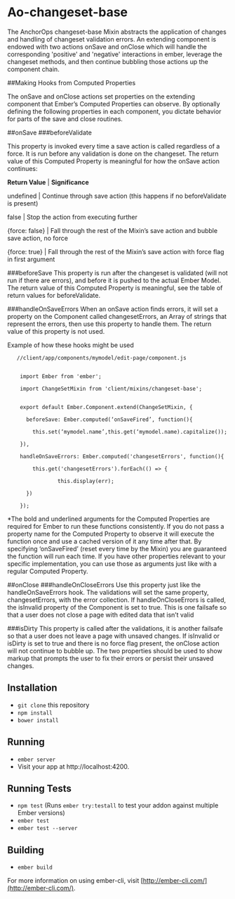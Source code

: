 # Ao-changeset-base

The AnchorOps changeset-base Mixin abstracts the application of changes and handling of changeset validation errors. An extending component is endowed with two actions onSave and onClose which will handle the corresponding 'positive' and 'negative' interactions in ember, leverage the changeset methods, and then continue bubbling those actions up the component chain.

##Making Hooks from Computed Properties 

The onSave and onClose actions set properties on the extending component that Ember’s Computed Properties can observe. By optionally defining the following properties in each component, you dictate behavior for parts of the save and close routines. 

##onSave
###beforeValidate

This property is invoked every time a save action is called regardless of a force. It is run before any validation is done on the changeset. The return value of this Computed Property is meaningful for how the onSave action continues:

**Return Value** | **Significance**

undefined      | Continue through save action (this happens if no beforeValidate is present)

false          | Stop the action from executing further

{force: false} | Fall through the rest of the Mixin’s save action and bubble save action, no force 

{force: true}  | Fall through the rest of the Mixin’s save action with force flag in first argument



###beforeSave
This property is run after the changeset is validated (will not run if there are errors), and before it is pushed to the actual Ember Model. The return value of this Computed Property is meaningful, see the table of return values for beforeValidate. 

###handleOnSaveErrors
When an onSave action finds errors, it will set a property on the Component called changesetErrors, an Array of strings that represent the errors, then use this property to handle them. The return value of this property is not used.

Example of how these hooks might be used

```
   //client/app/components/mymodel/edit-page/component.js


    import Ember from 'ember'; 

    import ChangeSetMixin from 'client/mixins/changeset-base';


    export default Ember.Component.extend(ChangeSetMixin, { 

      beforeSave: Ember.computed(‘onSaveFired’, function(){

        this.set(‘mymodel.name’,this.get(‘mymodel.name).capitalize());

    }),

    handleOnSaveErrors: Ember.computed('changesetErrors', function(){

        this.get('changesetErrors').forEach(() => {

                this.display(err);

      }) 

    });
```
*The bold and underlined arguments for the Computed Properties are required for Ember to run these functions consistently. If you do not pass a property name for the Computed Property to observe it will execute the function once and use a cached version of it any time after that. By specifying ‘onSaveFired’ (reset every time by the Mixin) you are guaranteed the function will run each time. If you have other properties relevant to your specific implementation, you can use those as arguments just like with a regular Computed Property. 

##onClose
###handleOnCloseErrors 
Use this property just like the handleOnSaveErrors hook. The validations will set the same property, changesetErrors, with the error collection. If handleOnCloseErrors is called, the isInvalid property of the Component is set to true. This is one failsafe so that a user does not close a page with edited data that isn’t valid

###isDirty
This property is called after the validations, it is another failsafe so that a user does not leave a page with unsaved changes. If isInvalid or isDirty is set to true and there is no force flag present, the onClose action will not continue to bubble up. The two properties should be used to show markup that prompts the user to fix their errors or persist their unsaved changes.


## Installation

* `git clone` this repository
* `npm install`
* `bower install`

## Running

* `ember server`
* Visit your app at http://localhost:4200.

## Running Tests

* `npm test` (Runs `ember try:testall` to test your addon against multiple Ember versions)
* `ember test`
* `ember test --server`

## Building

* `ember build`

For more information on using ember-cli, visit [http://ember-cli.com/](http://ember-cli.com/).
